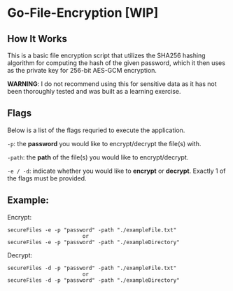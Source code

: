# Go-File-Encryption [WIP]

## How It Works

This is a basic file encryption script that utilizes the SHA256 hashing algorithm for computing the hash of the given password, which it then uses as the private key for 256-bit AES-GCM encryption.

**WARNING**: I do not recommend using this for sensitive data as it has not been thoroughly tested and was built as a learning exercise. 


## Flags
Below is a list of the flags requried to execute the application. 

`-p`: the **password** you would like to encrypt/decrypt the file(s) with. 
    
`-path`: the **path** of the file(s) you would like to encrypt/decrypt.

`-e / -d`: indicate whether you would like to **encrypt** or **decrypt**. Exactly 1 of the flags must be provided.

## Example:

Encrypt:

    secureFiles -e -p "password" -path "./exampleFile.txt"
                            or
    secureFiles -e -p "password" -path "./exampleDirectory"

Decrypt:

    secureFiles -d -p "password" -path "./exampleFile.txt"
                            or
    secureFiles -d -p "password" -path "./exampleDirectory"
